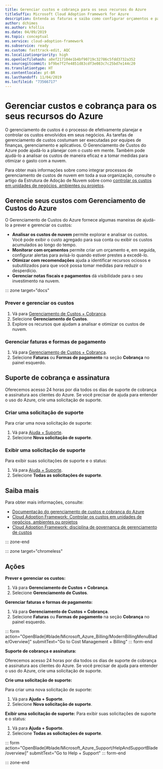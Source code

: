 ```yaml
---
title: Gerenciar custos e cobrança para os seus recursos do Azure
titleSuffix: Microsoft Cloud Adoption Framework for Azure
description: Entenda as faturas e saiba como configurar orçamentos e pagamentos de seus recursos do Azure.
author: dchimes
ms.author: kfollis
ms.date: 04/09/2019
ms.topic: conceptual
ms.service: cloud-adoption-framework
ms.subservice: ready
ms.custom: fasttrack-edit, AQC
ms.localizationpriority: high
ms.openlocfilehash: a8ef217104e1b4bf90719c32786c5fdd3732a352
ms.sourcegitcommit: bf9be7f2fe4851d83cdf3e083c7c25bd7e144c20
ms.translationtype: HT
ms.contentlocale: pt-BR
ms.lasthandoff: 11/04/2019
ms.locfileid: "73566717"
---
```

# <a name="manage-costs-and-billing-for-your-azure-resources"></a>Gerenciar custos e cobrança para os seus recursos do Azure

O gerenciamento de custos é o processo de efetivamente planejar e controlar os custos envolvidos em seus negócios. As tarefas de gerenciamento de custos costumam ser executadas por equipes de finanças, gerenciamento e aplicativos. O Gerenciamento de Custos do Azure pode ajudá-lo a planejar com o custo em mente. Também pode ajudá-lo a analisar os custos de maneira eficaz e a tomar medidas para otimizar o gasto com a nuvem.

Para obter mais informações sobre como integrar processos de gerenciamento de custos de nuvem em toda a sua organização, consulte o artigo da Estrutura de Adoção de Nuvem sobre como [controlar os custos em unidades de negócios, ambientes ou projetos](../azure-best-practices/track-costs.md).

## <a name="manage-your-costs-with-azure-cost-management"></a>Gerencie seus custos com Gerenciamento de Custos do Azure

O Gerenciamento de Custos do Azure fornece algumas maneiras de ajudá-lo a prever e gerenciar os custos:

- **Analisar os custos de nuvem** permite explorar e analisar os custos. Você pode exibir o custo agregado para sua conta ou exibir os custos acumulados ao longo do tempo.
- **Monitorar com orçamentos** permite criar um orçamento e, em seguida, configurar alertas para avisá-lo quando estiver prestes a excedê-lo.
- **Otimizar com recomendações** ajuda a identificar recursos ociosos e subutilizados para que você possa tomar medidas para reduzir o desperdício.
- **Gerenciar notas fiscais e pagamentos** dá visibilidade para o seu investimento na nuvem.

::: zone target="docs"

### <a name="predict-and-manage-costs"></a>Prever e gerenciar os custos

1. Vá para [Gerenciamento de Custos + Cobrança](https://portal.azure.com/#blade/Microsoft_Azure_Billing/ModernBillingMenuBlade/Overview).
1. Selecione **Gerenciamento de Custos**.
1. Explore os recursos que ajudam a analisar e otimizar os custos de nuvem.

### <a name="manage-invoices-and-payment-methods"></a>Gerenciar faturas e formas de pagamento

1. Vá para [Gerenciamento de Custos + Cobrança](https://portal.azure.com/#blade/Microsoft_Azure_Billing/ModernBillingMenuBlade/Overview).
1. Selecione **Faturas** ou **Formas de pagamento** na seção **Cobrança** no painel esquerdo.

## <a name="billing-and-subscription-support"></a>Suporte de cobrança e assinatura

Oferecemos acesso 24 horas por dia todos os dias de suporte de cobrança e assinatura aos clientes do Azure. Se você precisar de ajuda para entender o uso do Azure, crie uma solicitação de suporte.

### <a name="create-a-support-request"></a>Criar uma solicitação de suporte

Para criar uma nova solicitação de suporte:

1. Vá para [Ajuda + Suporte](https://portal.azure.com/#blade/Microsoft_Azure_Support/HelpAndSupportBlade/overview).
1. Selecione **Nova solicitação de suporte**.

### <a name="view-a-support-request"></a>Exibir uma solicitação de suporte

Para exibir suas solicitações de suporte e o status:

1. Vá para [Ajuda + Suporte](https://portal.azure.com/#blade/Microsoft_Azure_Support/HelpAndSupportBlade/overview).
1. Selecione **Todas as solicitações de suporte**.

## <a name="learn-more"></a>Saiba mais

Para obter mais informações, consulte:

- [Documentação do gerenciamento de custos e cobrança do Azure](https://docs.microsoft.com/azure/billing)
- [Cloud Adoption Framework: Controlar os custos em unidades de negócios, ambientes ou projetos](../azure-best-practices/track-costs.md)
- [Cloud Adoption Framework: disciplina de governança de gerenciamento de custos](../../govern/cost-management/index.md)

::: zone-end

::: zone target="chromeless"

## <a name="actions"></a>Ações

**Prever e gerenciar os custos:**

1. Vá para **Gerenciamento de Custos + Cobrança**.
1. Selecione **Gerenciamento de Custos**.

**Gerenciar faturas e formas de pagamento:**

1. Vá para **Gerenciamento de Custos + Cobrança**.
1. Selecione **Faturas** ou **Formas de pagamento** na seção **Cobrança** no painel esquerdo.

::: form action="OpenBlade[#blade/Microsoft_Azure_Billing/ModernBillingMenuBlade/Overview]" submitText="Go to Cost Management + Billing" ::: form-end

**Suporte de cobrança e assinatura:**

Oferecemos acesso 24 horas por dia todos os dias de suporte de cobrança e assinatura aos clientes do Azure. Se você precisar de ajuda para entender o uso do Azure, crie uma solicitação de suporte.

**Crie uma solicitação de suporte:**

Para criar uma nova solicitação de suporte:

1. Vá para **Ajuda + Suporte**.
2. Selecione **Nova solicitação de suporte**.

**Exibir uma solicitação de suporte:** Para exibir suas solicitações de suporte e o status:

1. Vá para **Ajuda + Suporte**.
2. Selecione **Todas as solicitações de suporte**.

::: form action="OpenBlade[#blade/Microsoft_Azure_Support/HelpAndSupportBlade/overview]" submitText="Go to Help + Support" ::: form-end

::: zone-end
